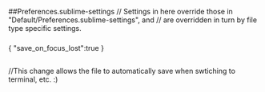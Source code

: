 ##Preferences.sublime-settings
// Settings in here override those in "Default/Preferences.sublime-settings", and
// are overridden in turn by file type specific settings.
###
{
	"save_on_focus_lost":true
}
##
//This change allows the file to automatically save when swtiching to terminal, etc. :) 
